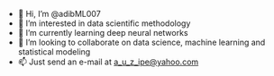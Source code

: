 - 👋 Hi, I’m @adibML007
- 👀 I’m interested in data scientific methodology
- 🌱 I’m currently learning deep neural networks
- 💞️ I’m looking to collaborate on data science, machine learning and statistical modeling
- 📫 Just send an e-mail at a_u_z_ipe@yahoo.com

<!---
adibML007/adibML007 is a ✨ special ✨ repository because its `README.md` (this file) appears on your GitHub profile.
You can click the Preview link to take a look at your changes.
--->
